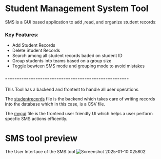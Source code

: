# Student Management System Tool
SMS is a GUI based application to add ,read, and organize student records:
### Key Features: 
- Add Student Records
- Delete Student Records
- Search among all student records baded on student ID
- Group students into teams based on a group size
- Toggle bewteen SMS mode and grouping mode to avoid mistakes
  
### -----------------------------------------------------
This Tool has a backend and frontent to handle all user operations.

The <ins>studentrecords</ins> file is the backend which takes care of writing records into the database which in this case, is a CSV file.

The <ins>mygui</ins> file is the frontend user friendly UI which helps a user perform specfic SMS actions efficently.


# SMS tool preview
The User Interface of the SMS tool
![Screenshot 2025-01-10 025802](https://github.com/user-attachments/assets/86bc8985-0f25-48d4-98d1-d0a545f64673)





